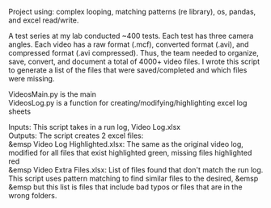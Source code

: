 Project using: complex looping, matching patterns (re library), os, pandas, and excel read/write. 

A test series at my lab conducted ~400 tests. Each test has three camera angles. Each video has a raw format (.mcf), converted format (.avi), and compressed format (.avi compressed). Thus, the team needed to organize, save, convert, and document a total of 4000+ video files. I wrote this script to generate a list of the files that were saved/completed and which files were missing. 

VideosMain.py is the main <br>
VideosLog.py is a function for creating/modifying/highlighting excel log sheets <br>

Inputs: This script takes in a run log, Video Log.xlsx <br>
Outputs: The script creates 2 excel files:  <br>
    &emsp Video Log Highlighted.xlsx: The same as the original video log, modified for all files that exist highlighted green, missing files highlighted red <br>
    &emsp Video Extra Files.xlsx: List of files found that don't match the run log. This script uses pattern matching to find similar files to the desired,
        &emsp &emsp but this list is files that include bad typos or files that are in the wrong folders.
